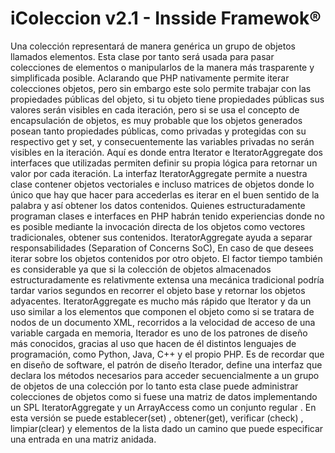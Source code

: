iColeccion v2.1 - Insside Framewok®
=========
Una colección representará de manera genérica un grupo de objetos llamados elementos. Esta clase por tanto será usada para pasar colecciones de elementos o manipularlos de la manera más trasparente y simplificada posible. Aclarando que PHP nativamente permite iterar colecciones objetos, pero sin embargo este solo permite trabajar con las propiedades públicas del objeto, si tu objeto tiene propiedades públicas sus valores serán visibles en cada iteración, pero si se usa el concepto de encapsulación de objetos, es muy probable que los objetos generados posean tanto propiedades públicas, como privadas y protegidas con su respectivo get y set, y consecuentemente las variables privadas no serán visibles en la iteración. Aquí es donde entra Iterator e IteratorAggregate dos interfaces que utilizadas permiten definir su propia lógica para retornar un valor por cada iteración. La interfaz IteratorAggregate permite a nuestra clase contener objetos vectoriales e incluso matrices de objetos donde lo único que hay que hacer para accederlas es iterar en el buen sentido de la palabra y así obtener los datos contenidos. Quienes estructuradamente programan clases e interfaces en PHP habrán tenido experiencias donde no es posible mediante la invocación directa de los objetos como vectores tradicionales, obtener sus contenidos. IteratorAggregate ayuda a separar responsabilidades (Separation of Concerns SoC), En caso de que desees iterar sobre los objetos contenidos por otro objeto. El factor tiempo también es considerable ya que si la colección de objetos almacenados estructuradamente es relativmente extensa una mecánica tradicional podría tardar varios segundos en recorrer el objeto base y retornar los objetos adyacentes. IteratorAggregate es mucho más rápido que Iterator y da un uso similar a los elementos que componen el objeto como si se tratara de nodos de un documento XML, recorridos a la velocidad de acceso de una variable cargada en memoria, Iterador es uno de los patrones de diseño más conocidos, gracias al uso que hacen de él distintos lenguajes de programación, como Python, Java, C++ y el propio PHP. 
Es de recordar que en diseño de software, el patrón de diseño Iterador, define una interfaz que declara los métodos necesarios para acceder secuencialmente a un grupo de objetos de una colección por lo tanto esta clase puede administrar colecciones de objetos como si fuese una matriz de datos implementando un SPL IteratorAggregate  y un ArrayAccess como un conjunto regular . En esta versión se puede establecer(set) , obtener(get), verificar (check) , limpiar(clear) y elementos de la lista dado un camino que puede especificar una entrada en una matriz anidada.
